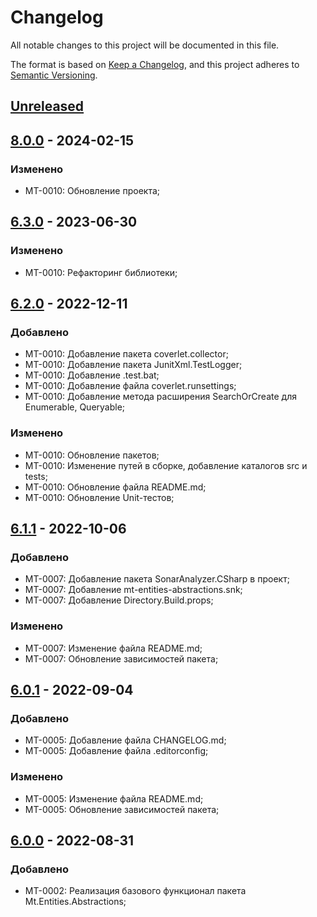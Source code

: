# Changelog

All notable changes to this project will be documented in this file.

The format is based on [Keep a Changelog](https://keepachangelog.com/en/1.0.0/), and this project adheres to [Semantic Versioning](https://semver.org/spec/v2.0.0.html).

## [Unreleased]

## [8.0.0] - 2024-02-15

### Изменено

- MT-0010: Обновление проекта;

## [6.3.0] - 2023-06-30

### Изменено

- MT-0010: Рефакторинг библиотеки;

## [6.2.0] - 2022-12-11

### Добавлено

- MT-0010: Добавление пакета coverlet.collector;
- MT-0010: Добавление пакета JunitXml.TestLogger;
- MT-0010: Добавление .test.bat;
- MT-0010: Добавление файла coverlet.runsettings;
- MT-0010: Добавление метода расширения SearchOrCreate для Enumerable, Queryable;

### Изменено

- MT-0010: Обновление пакетов;
- MT-0010: Изменение путей в сборке, добавление каталогов src и tests;
- MT-0010: Обновление файла README.md;
- MT-0010: Обновление Unit-тестов;

## [6.1.1] - 2022-10-06

### Добавлено

- MT-0007: Добавление пакета SonarAnalyzer.CSharp в проект;
- MT-0007: Добавление mt-entities-abstractions.snk;
- MT-0007: Добавление Directory.Build.props;

### Изменено

- MT-0007: Изменение  файла README.md;
- MT-0007: Обновление зависимостей пакета;

## [6.0.1] - 2022-09-04

### Добавлено

- MT-0005: Добавление файла CHANGELOG.md;
- MT-0005: Добавление файла .editorconfig;

### Изменено

- MT-0005: Изменение  файла README.md;
- MT-0005: Обновление зависимостей пакета;

## [6.0.0] - 2022-08-31

### Добавлено

- MT-0002: Реализация базового функционал пакета Mt.Entities.Abstractions;

[Unreleased]: https://github.com/g-aa/mt-entities-abstractions/compare/release-v8.0.0...main
[8.0.0]: https://github.com/g-aa/mt-entities-abstractions/compare/release-v6.3.0...release-v8.0.0
[6.3.0]: https://github.com/g-aa/mt-entities-abstractions/compare/release-v6.2.0...release-v6.3.0
[6.2.0]: https://github.com/g-aa/mt-entities-abstractions/compare/release-v6.1.1...release-v6.2.0
[6.1.1]: https://github.com/g-aa/mt-entities-abstractions/compare/release-v6.0.1...release-v6.1.1
[6.0.1]: https://github.com/g-aa/mt-entities-abstractions/compare/release-v6.0.0...release-v6.0.1
[6.0.0]: https://github.com/g-aa/mt-entities-abstractions/releases/tag/release-v6.0.0